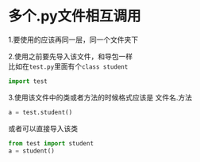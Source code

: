 # 多个.py文件相互调用
1.要使用的应该再同一层，同一个文件夹下

2.使用之前要先导入该文件，和导包一样
</br>比如在```test.py```里面有个```class student```
```python
import test 
```
3.使用该文件中的类或者方法的时候格式应该是  文件名.方法
```python
a = test.student()
```
或者可以直接导入该类
```python
from test import student
a = student()
```